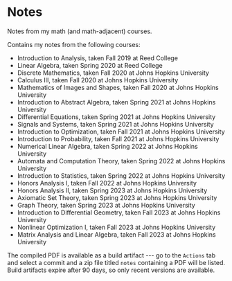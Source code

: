 # Notes
Notes from my math (and math-adjacent) courses.

Contains my notes from the following courses:
- Introduction to Analysis, taken Fall 2019 at Reed College
- Linear Algebra, taken Spring 2020 at Reed College
- Discrete Mathematics, taken Fall 2020 at Johns Hopkins University
- Calculus III, taken Fall 2020 at Johns Hopkins University
- Mathematics of Images and Shapes, taken Fall 2020 at Johns Hopkins University
- Introduction to Abstract Algebra, taken Spring 2021 at Johns Hopkins University
- Differential Equations, taken Spring 2021 at Johns Hopkins University
- Signals and Systems, taken Spring 2021 at Johns Hopkins University
- Introduction to Optimization, taken Fall 2021 at Johns Hopkins University
- Introduction to Probability, taken Fall 2021 at Johns Hopkins University
- Numerical Linear Algebra, taken Spring 2022 at Johns Hopkins University
- Automata and Computation Theory, taken Spring 2022 at Johns Hopkins University
- Introduction to Statistics, taken Spring 2022 at Johns Hopkins University
- Honors Analysis I, taken Fall 2022 at Johns Hopkins University
- Honors Analysis II, taken Spring 2023 at Johns Hopkins University
- Axiomatic Set Theory, taken Spring 2023 at Johns Hopkins University
- Graph Theory, taken Spring 2023 at Johns Hopkins University
- Introduction to Differential Geometry, taken Fall 2023 at Johns Hopkins University
- Nonlinear Optimization I, taken Fall 2023 at Johns Hopkins University
- Matrix Analysis and Linear Algebra, taken Fall 2023 at Johns Hopkins University

The compiled PDF is available as a build artifact --- go to the `Actions` tab and select a commit and a zip file titled `notes` containing a PDF will be listed. Build artifacts expire after 90 days, so only recent versions are available.
